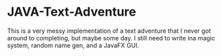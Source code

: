 # JAVA-Text-Adventure

This is a very messy implementation of a text adventure that I never got around to completing, but maybe some day. I still need to write ina  magic system, random name gen, and a JavaFX GUI.
